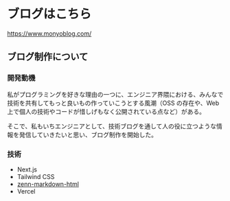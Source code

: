 # ブログはこちら

https://www.monyoblog.com/

## ブログ制作について

### 開発動機

私がプログラミングを好きな理由の一つに、エンジニア界隈における、みんなで技術を共有してもっと良いもの作っていこうとする風潮（OSS の存在や、Web 上で個人の技術やコードが惜しげもなく公開されている点など）がある。

そこで、私もいちエンジニアとして、技術ブログを通して人の役に立つような情報を発信していきたいと思い、ブログ制作を開始した。

### 技術

- Next.js
- Tailwind CSS
- [zenn-markdown-html](https://github.com/zenn-dev/zenn-editor) 
- Vercel
